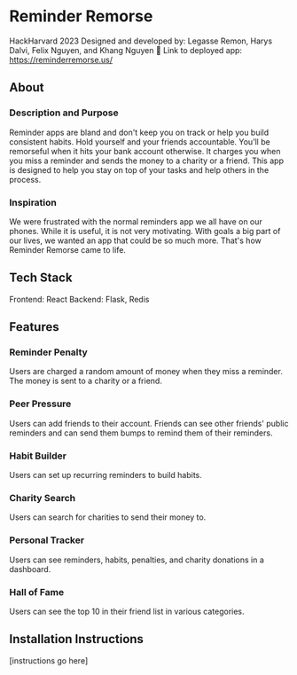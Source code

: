 # Reminder Remorse
HackHarvard 2023
Designed and developed by: Legasse Remon, Harys Dalvi, Felix Nguyen, and Khang Nguyen
🔗 Link to deployed app: https://reminderremorse.us/

## About
### Description and Purpose
Reminder apps are bland and don't keep you on track or help you build consistent habits. Hold yourself and your friends accountable. You’ll be remorseful when it hits your bank account otherwise. It charges you when you miss a reminder and sends the money to a charity or a friend. This app is designed to help you stay on top of your tasks and help others in the process.

### Inspiration
We were frustrated with the normal reminders app we all have on our phones. While it is useful, it is not very motivating. With goals a big part of our lives, we wanted an app that could be so much more. That's how Reminder Remorse came to life.

## Tech Stack
Frontend: React
Backend: Flask, Redis

## Features
### Reminder Penalty
Users are charged a random amount of money when they miss a reminder. The money is sent to a charity or a friend.

### Peer Pressure
Users can add friends to their account. Friends can see other friends' public reminders and can send them bumps to remind them of their reminders.

### Habit Builder
Users can set up recurring reminders to build habits.

### Charity Search
Users can search for charities to send their money to.

### Personal Tracker
Users can see reminders, habits, penalties, and charity donations in a dashboard.

### Hall of Fame
Users can see the top 10 in their friend list in various categories.

## Installation Instructions
[instructions go here]
